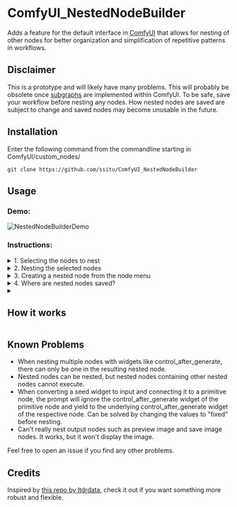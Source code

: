 # ComfyUI_NestedNodeBuilder
Adds a feature for the default interface in [ComfyUI](https://github.com/comfyanonymous/ComfyUI) that allows for nesting of other nodes for better organization and simplification of repetitive patterns in workflows.

## Disclaimer
This is a prototype and will likely have many problems. This will probably be obsolete once [subgraphs](https://github.com/comfyanonymous/ComfyUI/pull/724) are implemented within ComfyUI. To be safe, save your workflow before nesting any nodes. How nested nodes are saved are subject to change and saved nodes may become unusable in the future.

## Installation
Enter the following command from the commandline starting in ComfyUI/custom_nodes/
```
git clone https://github.com/ssitu/ComfyUI_NestedNodeBuilder
```

## Usage

### Demo:
![NestedNodeBuilderDemo](https://github.com/ssitu/ComfyUI_NestedNodeBuilder/assets/57548627/f88fc1dc-ec64-4a48-b989-2857de088b67)

### Instructions:
<details>
  <summary>1. Selecting the nodes to nest</summary>
  Select multiple nodes by using <code>Ctrl/Shift + left/right click</code> on the desired nodes to nest. 
  You can also use <code>Ctrl + left click + drag</code> to highlight nodes.
</details>
<details>
  <summary>2. Nesting the selected nodes</summary>
  After making a selection, <code>right click</code> on any of the selected nodes and select <code>Nest Selected Nodes</code> and choose a name that won't conflict with any other existing node. The selected nodes will be replaced with a new node that contains the selected nodes. You can also unnest the new node by right clicking on the node and clicking <code>Unnest</code>. The selected nodes may also be converted to an already existing nested node using the <code>Convert selected to Nested Node: &ltname&gt</code> option that appears if the selected nodes have a similar structure.
</details>
<details>
    <summary>3. Creating a nested node from the node menu</summary>
    Nested nodes are saved and can be created again from the node menu that appears when you <code>right click</code> on the canvas under the <code>Nested Nodes</code> category.
</details>
<details>
    <summary>4. Where are nested nodes saved?</summary>
    You can find them under <code>ComfyUI/custom_nodes/ComfyUI_NestedNodeBuilder/nested_nodes/</code>. This directory can be changed by editing the <code>nested_nodes_path</code> entry in the <code>config.yaml</code>. The nested nodes are stored as .json files. The names of the nested nodes may be changed by editing their .json files. The changes made to the directory are registered after refreshing the web UI.
</details>

<details>
  <summary><h2>How it works</h2></summary>
  The nodes that are nested are stored in the properties of the nested node. Before the prompt is calculated, the nested node is replaced with the nodes that it stored. After the prompt is calculated, the nodes are nested again. Depending on performance, this may cause a quick flash of what the workflow looks like after the nodes are unnested when queueing a prompt. This seemed to be the approach that was the least intrusive on the ComfyUI codebase.
</details>

## Known Problems
- When nesting multiple nodes with widgets like control_after_generate, there can only be one in the resulting nested node.
- Nested nodes can be nested, but nested nodes containing other nested nodes cannot execute.
- When converting a seed widget to input and connecting it to a primitive node, the prompt will ignore the control_after_generate widget of the primitive node and yield to the underlying control_after_generate widget of the respective node. Can be solved by changing the values to "fixed" before nesting.
- Can't really nest output nodes such as preview image and save image nodes. It works, but it won't display the image.

Feel free to open an issue if you find any other problems.

## Credits
Inspired by [this repo by ltdrdata](https://github.com/ltdrdata/ComfyUI-Workflow-Component), check it out if you want something more robust and flexible.
